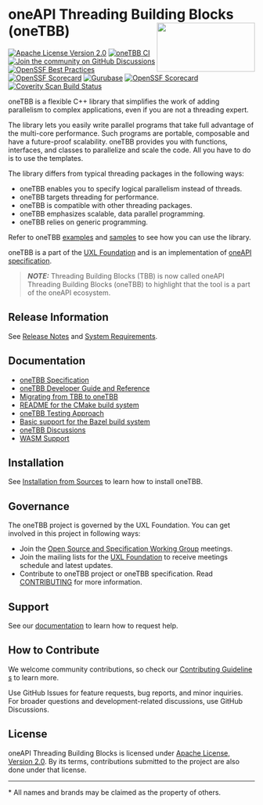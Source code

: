 # oneAPI Threading Building Blocks (oneTBB) <img align="right" width="200" height="100" src="https://raw.githubusercontent.com/uxlfoundation/artwork/e98f1a7a3d305c582d02c5f532e41487b710d470/foundation/uxl-foundation-logo-horizontal-color.svg">
[![Apache License Version 2.0](https://img.shields.io/badge/license-Apache_2.0-green.svg)](LICENSE.txt) [![oneTBB CI](https://github.com/uxlfoundation/oneTBB/actions/workflows/ci.yml/badge.svg)](https://github.com/uxlfoundation/oneTBB/actions/workflows/ci.yml?query=branch%3Amaster)
[![Join the community on GitHub Discussions](https://badgen.net/badge/join%20the%20discussion/on%20github/blue?icon=github)](https://github.com/uxlfoundation/oneTBB/discussions)
[![OpenSSF Best Practices](https://www.bestpractices.dev/projects/9125/badge)](https://www.bestpractices.dev/projects/9125)
[![OpenSSF Scorecard](https://api.securityscorecards.dev/projects/github.com/uxlfoundation/oneTBB/badge)](https://securityscorecards.dev/viewer/?uri=github.com/uxlfoundation/oneTBB)
[![Gurubase](https://img.shields.io/badge/Gurubase-Ask%20oneTBB%20Guru-006BFF)](https://gurubase.io/g/onetbb)
[![OpenSSF Scorecard](https://api.securityscorecards.dev/projects/github.com/oneapi-src/oneTBB/badge)](https://securityscorecards.dev/viewer/?uri=github.com/oneapi-src/oneTBB)
[![Coverity Scan Build Status](https://img.shields.io/coverity/scan/30373.svg)](https://scan.coverity.com/projects/oneapi-src-onetbb)

oneTBB is a flexible C++ library that simplifies the work of adding parallelism
to complex applications, even if you are not a threading expert.  

The library lets you easily write parallel programs that take full advantage of the multi-core performance. Such programs are portable, 
composable and have a future-proof scalability. oneTBB provides you with functions, interfaces, and classes to parallelize and scale the code.
All you have to do is to use the templates. 

The library differs from typical threading packages in the following ways:
* oneTBB enables you to specify logical parallelism instead of threads.
* oneTBB targets threading for performance.
* oneTBB is compatible with other threading packages.
* oneTBB emphasizes scalable, data parallel programming.
* oneTBB relies on generic programming.


Refer to oneTBB [examples](examples) and [samples](https://github.com/oneapi-src/oneAPI-samples/tree/master/Libraries/oneTBB) to see how you can use the library.

oneTBB is a part of the [UXL Foundation](http://www.uxlfoundation.org) and is an implementation of [oneAPI specification](https://oneapi.io).

> **_NOTE:_** Threading Building Blocks (TBB) is now called oneAPI Threading Building Blocks (oneTBB) to highlight that the tool is a part of the oneAPI ecosystem.

## Release Information

See [Release Notes](RELEASE_NOTES.md) and [System Requirements](SYSTEM_REQUIREMENTS.md).

## Documentation
* [oneTBB Specification](https://spec.oneapi.com/versions/latest/elements/oneTBB/source/nested-index.html)
* [oneTBB Developer Guide and Reference](https://uxlfoundation.github.io/oneTBB)
* [Migrating from TBB to oneTBB](https://uxlfoundation.github.io/oneTBB/main/tbb_userguide/Migration_Guide.html)
* [README for the CMake build system](cmake/README.md)
* [oneTBB Testing Approach](https://uxlfoundation.github.io/oneTBB/main/intro/testing_approach.html)
* [Basic support for the Bazel build system](Bazel.md)
* [oneTBB Discussions](https://github.com/uxlfoundation/oneTBB/discussions)
* [WASM Support](WASM_Support.md)

## Installation 
See [Installation from Sources](INSTALL.md) to learn how to install oneTBB. 

## Governance

The oneTBB project is governed by the UXL Foundation.
You can get involved in this project in following ways:
* Join the [Open Source and Specification Working Group](https://github.com/uxlfoundation/foundation/tree/main?tab=readme-ov-file#working-groups) meetings.
* Join the mailing lists for the [UXL Foundation](https://lists.uxlfoundation.org/g/main/subgroups) to receive meetings schedule and latest updates.
* Contribute to oneTBB project or oneTBB specification. Read [CONTRIBUTING](./CONTRIBUTING.md) for more information.

## Support
See our [documentation](./SUPPORT.md) to learn how to request help.

## How to Contribute
We welcome community contributions, so check our [Contributing Guidelines](CONTRIBUTING.md)
to learn more.

Use GitHub Issues for feature requests, bug reports, and minor inquiries. For broader questions and development-related discussions, use GitHub Discussions.

## License
oneAPI Threading Building Blocks is licensed under [Apache License, Version 2.0](LICENSE.txt).
By its terms, contributions submitted to the project are also done under that license.

------------------------------------------------------------------------
\* All names and brands may be claimed as the property of others.

